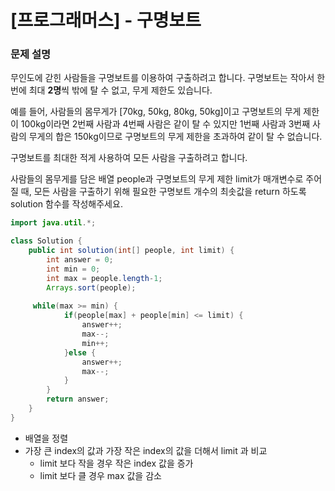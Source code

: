 # [프로그래머스] - 구명보트

### **문제 설명**

무인도에 갇힌 사람들을 구명보트를 이용하여 구출하려고 합니다. 구명보트는 작아서 한 번에 최대 **2명**씩 밖에 탈 수 없고, 무게 제한도 있습니다.

예를 들어, 사람들의 몸무게가 [70kg, 50kg, 80kg, 50kg]이고 구명보트의 무게 제한이 100kg이라면 2번째 사람과 4번째 사람은 같이 탈 수 있지만 1번째 사람과 3번째 사람의 무게의 합은 150kg이므로 구명보트의 무게 제한을 초과하여 같이 탈 수 없습니다.

구명보트를 최대한 적게 사용하여 모든 사람을 구출하려고 합니다.

사람들의 몸무게를 담은 배열 people과 구명보트의 무게 제한 limit가 매개변수로 주어질 때, 모든 사람을 구출하기 위해 필요한 구명보트 개수의 최솟값을 return 하도록 solution 함수를 작성해주세요.

```java
import java.util.*;

class Solution {
    public int solution(int[] people, int limit) {
        int answer = 0;
        int min = 0;
        int max = people.length-1;
        Arrays.sort(people);
        
     while(max >= min) {
			if(people[max] + people[min] <= limit) {
				answer++;
				max--;
				min++;
			}else {
				answer++;
				max--;
			}
		}
        return answer;
    }
}
```

- 배열을 정렬
- 가장 큰 index의 값과 가장 작은 index의 값을 더해서 limit 과 비교
    - limit 보다 작을 경우 작은 index 값을 증가
    - limit 보다 클 경우 max 값을 감소
